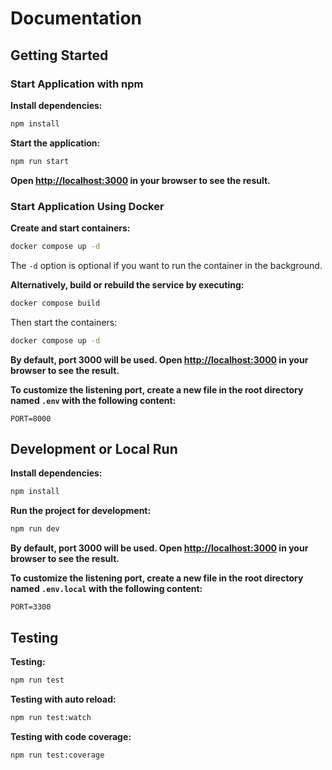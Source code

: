 # Documentation

## Getting Started

### Start Application with npm

**Install dependencies:**

```bash
npm install
```

**Start the application:**

```bash
npm run start
```

**Open [http://localhost:3000](http://localhost:3000) in your browser to see the result.**

### Start Application Using Docker

**Create and start containers:**

 ```bash
 docker compose up -d
 ```

The `-d` option is optional if you want to run the container in the background.

**Alternatively, build or rebuild the service by executing:**

```bash
docker compose build
```

Then start the containers:

```bash
docker compose up -d
```

**By default, port 3000 will be used. Open [http://localhost:3000](http://localhost:3000) in your browser to see the result.**

**To customize the listening port, create a new file in the root directory named `.env` with the following content:**

```env
PORT=8000
```

## Development or Local Run

**Install dependencies:**

```bash
npm install
```

**Run the project for development:**

```bash
npm run dev
```

**By default, port 3000 will be used. Open [http://localhost:3000](http://localhost:3000) in your browser to see the result.**

**To customize the listening port, create a new file in the root directory named `.env.local` with the following content:**

```env
PORT=3300
```

## Testing

**Testing:**

```bash
npm run test
```

**Testing with auto reload:**

```bash
npm run test:watch
```

**Testing with code coverage:**

```bash
npm run test:coverage
```

